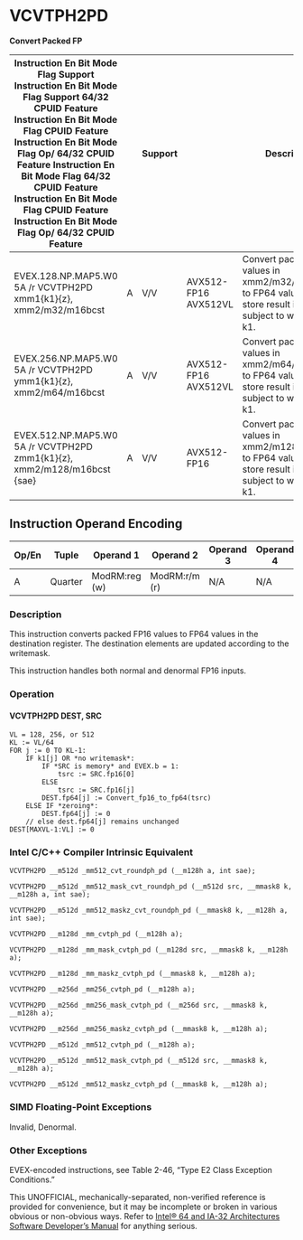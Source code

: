 # VCVTPH2PD

**Convert Packed FP**

| Instruction En Bit Mode Flag Support Instruction En Bit Mode Flag Support 64/32 CPUID Feature Instruction En Bit Mode Flag CPUID Feature Instruction En Bit Mode Flag Op/ 64/32 CPUID Feature Instruction En Bit Mode Flag 64/32 CPUID Feature Instruction En Bit Mode Flag CPUID Feature Instruction En Bit Mode Flag Op/ 64/32 CPUID Feature |     | Support |                      | Description                                                                                                       |
| ---------------------------------------------------------------------------------------------------------------------------------------------------------------------------------------------------------------------------------------------------------------------------------------------------------------------------------------------- | --- | ------- | -------------------- | ----------------------------------------------------------------------------------------------------------------- |
| EVEX.128.NP.MAP5.W0 5A /r VCVTPH2PD xmm1{k1}{z}, xmm2/m32/m16bcst                                                                                                                                                                                                                                                                              | A   | V/V     | AVX512-FP16 AVX512VL | Convert packed FP16 values in xmm2/m32/m16bcst to FP64 values, and store result in xmm1 subject to writemask k1.  |
| EVEX.256.NP.MAP5.W0 5A /r VCVTPH2PD ymm1{k1}{z}, xmm2/m64/m16bcst                                                                                                                                                                                                                                                                              | A   | V/V     | AVX512-FP16 AVX512VL | Convert packed FP16 values in xmm2/m64/m16bcst to FP64 values, and store result in ymm1 subject to writemask k1.  |
| EVEX.512.NP.MAP5.W0 5A /r VCVTPH2PD zmm1{k1}{z}, xmm2/m128/m16bcst {sae}                                                                                                                                                                                                                                                                       | A   | V/V     | AVX512-FP16          | Convert packed FP16 values in xmm2/m128/m16bcst to FP64 values, and store result in zmm1 subject to writemask k1. |

## Instruction Operand Encoding

| Op/En | Tuple   | Operand 1     | Operand 2     | Operand 3 | Operand 4 |
| ----- | ------- | ------------- | ------------- | --------- | --------- |
| A     | Quarter | ModRM:reg (w) | ModRM:r/m (r) | N/A       | N/A       |

### Description

This instruction converts packed FP16 values to FP64 values in the destination register. The destination elements are updated according to the writemask.

This instruction handles both normal and denormal FP16 inputs.

### Operation

#### VCVTPH2PD DEST, SRC

```
VL = 128, 256, or 512
KL := VL/64
FOR j := 0 TO KL-1:
    IF k1[j] OR *no writemask*:
        IF *SRC is memory* and EVEX.b = 1:
            tsrc := SRC.fp16[0]
        ELSE
            tsrc := SRC.fp16[j]
        DEST.fp64[j] := Convert_fp16_to_fp64(tsrc)
    ELSE IF *zeroing*:
        DEST.fp64[j] := 0
    // else dest.fp64[j] remains unchanged
DEST[MAXVL-1:VL] := 0

```

### Intel C/C++ Compiler Intrinsic Equivalent

```
VCVTPH2PD __m512d _mm512_cvt_roundph_pd (__m128h a, int sae);

```

```
VCVTPH2PD __m512d _mm512_mask_cvt_roundph_pd (__m512d src, __mmask8 k, __m128h a, int sae);

```

```
VCVTPH2PD __m512d _mm512_maskz_cvt_roundph_pd (__mmask8 k, __m128h a, int sae);

```

```
VCVTPH2PD __m128d _mm_cvtph_pd (__m128h a);

```

```
VCVTPH2PD __m128d _mm_mask_cvtph_pd (__m128d src, __mmask8 k, __m128h a);

```

```
VCVTPH2PD __m128d _mm_maskz_cvtph_pd (__mmask8 k, __m128h a);

```

```
VCVTPH2PD __m256d _mm256_cvtph_pd (__m128h a);

```

```
VCVTPH2PD __m256d _mm256_mask_cvtph_pd (__m256d src, __mmask8 k, __m128h a);

```

```
VCVTPH2PD __m256d _mm256_maskz_cvtph_pd (__mmask8 k, __m128h a);

```

```
VCVTPH2PD __m512d _mm512_cvtph_pd (__m128h a);

```

```
VCVTPH2PD __m512d _mm512_mask_cvtph_pd (__m512d src, __mmask8 k, __m128h a);

```

```
VCVTPH2PD __m512d _mm512_maskz_cvtph_pd (__mmask8 k, __m128h a);

```

### SIMD Floating-Point Exceptions

Invalid, Denormal.

### Other Exceptions

EVEX-encoded instructions, see Table 2-46, “Type E2 Class Exception Conditions.”

This UNOFFICIAL, mechanically-separated, non-verified reference is provided for convenience, but it may be
incomplete or broken in various obvious or non-obvious
ways. Refer to [Intel® 64 and IA-32 Architectures Software Developer’s Manual](https://software.intel.com/en-us/download/intel-64-and-ia-32-architectures-sdm-combined-volumes-1-2a-2b-2c-2d-3a-3b-3c-3d-and-4) for anything serious.
